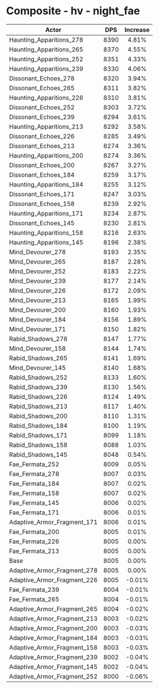 # Composite - hv - night_fae
| Actor | DPS | Increase |
|---|:---:|:---:|
|Haunting_Apparitions_278|8390|4.81%|
|Haunting_Apparitions_265|8370|4.55%|
|Haunting_Apparitions_252|8351|4.33%|
|Haunting_Apparitions_239|8330|4.06%|
|Dissonant_Echoes_278|8320|3.94%|
|Dissonant_Echoes_265|8311|3.82%|
|Haunting_Apparitions_226|8310|3.81%|
|Dissonant_Echoes_252|8303|3.72%|
|Dissonant_Echoes_239|8294|3.61%|
|Haunting_Apparitions_213|8292|3.58%|
|Dissonant_Echoes_226|8285|3.49%|
|Dissonant_Echoes_213|8274|3.36%|
|Haunting_Apparitions_200|8274|3.36%|
|Dissonant_Echoes_200|8267|3.27%|
|Dissonant_Echoes_184|8259|3.17%|
|Haunting_Apparitions_184|8255|3.12%|
|Dissonant_Echoes_171|8247|3.03%|
|Dissonant_Echoes_158|8239|2.92%|
|Haunting_Apparitions_171|8234|2.87%|
|Dissonant_Echoes_145|8230|2.81%|
|Haunting_Apparitions_158|8216|2.63%|
|Haunting_Apparitions_145|8196|2.38%|
|Mind_Devourer_278|8193|2.35%|
|Mind_Devourer_265|8187|2.28%|
|Mind_Devourer_252|8183|2.22%|
|Mind_Devourer_239|8177|2.14%|
|Mind_Devourer_226|8172|2.09%|
|Mind_Devourer_213|8165|1.99%|
|Mind_Devourer_200|8160|1.93%|
|Mind_Devourer_184|8156|1.89%|
|Mind_Devourer_171|8150|1.82%|
|Rabid_Shadows_278|8147|1.77%|
|Mind_Devourer_158|8144|1.74%|
|Rabid_Shadows_265|8141|1.69%|
|Mind_Devourer_145|8140|1.68%|
|Rabid_Shadows_252|8133|1.60%|
|Rabid_Shadows_239|8130|1.56%|
|Rabid_Shadows_226|8124|1.49%|
|Rabid_Shadows_213|8117|1.40%|
|Rabid_Shadows_200|8110|1.31%|
|Rabid_Shadows_184|8100|1.19%|
|Rabid_Shadows_171|8099|1.18%|
|Rabid_Shadows_158|8088|1.03%|
|Rabid_Shadows_145|8048|0.54%|
|Fae_Fermata_252|8009|0.05%|
|Fae_Fermata_278|8007|0.03%|
|Fae_Fermata_184|8007|0.02%|
|Fae_Fermata_158|8007|0.02%|
|Fae_Fermata_145|8006|0.02%|
|Fae_Fermata_171|8006|0.01%|
|Adaptive_Armor_Fragment_171|8006|0.01%|
|Fae_Fermata_200|8005|0.01%|
|Fae_Fermata_226|8005|0.00%|
|Fae_Fermata_213|8005|0.00%|
|Base|8005|0.00%|
|Adaptive_Armor_Fragment_278|8005|0.00%|
|Adaptive_Armor_Fragment_226|8005|-0.01%|
|Fae_Fermata_239|8004|-0.01%|
|Fae_Fermata_265|8004|-0.01%|
|Adaptive_Armor_Fragment_265|8004|-0.02%|
|Adaptive_Armor_Fragment_213|8003|-0.02%|
|Adaptive_Armor_Fragment_200|8003|-0.03%|
|Adaptive_Armor_Fragment_184|8003|-0.03%|
|Adaptive_Armor_Fragment_158|8003|-0.03%|
|Adaptive_Armor_Fragment_239|8002|-0.04%|
|Adaptive_Armor_Fragment_145|8002|-0.04%|
|Adaptive_Armor_Fragment_252|8000|-0.06%|
